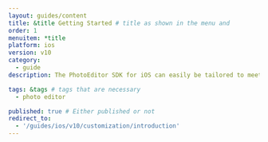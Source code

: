 ```yaml
---
layout: guides/content
title: &title Getting Started # title as shown in the menu and
order: 1
menuitem: *title
platform: ios
version: v10
category:
  - guide
description: The PhotoEditor SDK for iOS can easily be tailored to meet your business needs. Learn how to swiftly create the editor your use-case requires.

tags: &tags # tags that are necessary
  - photo editor

published: true # Either published or not
redirect_to:
  - '/guides/ios/v10/customization/introduction'
---
```

<!--

- adding a “Close/Cancel”-button/operation for the camera view (controller) (3x)
- how to change tint so icons on camera view controller change colors

Configuration/Modification : -> Advances configuration
- hide Cancel button

Theming:
- change “Export” Icon (either to a different icon or to a text) (3x)
- change color of icons (3x)
- change icons (2x)
- change the chequered box on the color changer to a rainbow box
- Change the color of the icons on the top bar
- change editor background
-* increase the gap between the icons on the editor toolbar page

Localization: -> Kein Hauptpunkt
- change text/label of menu item/icon
- change text for menu item
- change editor title (2x) -> Localization


Customization:
- add a text to the redo/undo-button (instead of just a simple icon)
- add separator between menu items

-->
